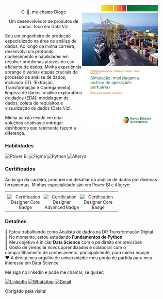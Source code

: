 <img align="right" width="250" height="400" src="https://github.com/diogogon/diogogon/blob/master/livro_completo_capa.png">

<p align="center">Oi 👋, me chamo Diogo</p>
<p align="center">Um desenvolvedor de produtos de dados: foco em Data Viz</p>

Sou um engenheiro de produção especializado na área de análise de dados. Ao longo da minha carreira, desenvolvi um profundo conhecimento e habilidades em resolver problemas através do uso eficiente de dados. Minha experiência abrange diversas etapas cruciais do processo de análise de dados, incluindo ETL (Extração, Transformação e Carregamento), limpeza de dados, análise exploratória de dados (EDA), modelagem de dados, coleta de requisitos e visualização de dados (Data Viz).

Minha paixão reside em criar soluções criativas e entregar dashboards que realmente fazem a diferença.

<h3 align="left">Habilidades</h3>

![Power Bi](https://img.shields.io/badge/power_bi-F2C811?style=for-the-badge&logo=powerbi&logoColor=black)
![Figma](https://img.shields.io/badge/figma-%23F24E1E.svg?style=for-the-badge&logo=figma&logoColor=white)
![Python](https://img.shields.io/badge/python-3670A0?style=for-the-badge&logo=python&logoColor=ffdd54)
![Alteryx](https://img.shields.io/badge/Alteryx-02569B?logo=alteryx&logoColor=white&style=for-the-badge)

<!-- Fazer badges personalizadas
https://www.linkedin.com/pulse/como-criar-badges-figurinhas-personalizadas-github-giacomelli/
-->

<h3 align="left">Certificados</h3>

Ao longo da carreira, procurei me desafiar na análise de dados por diversas ferramentas. Minhas especialidade são em Power BI e Alteryx:

<table align="center">
  <th></th>
  <tr>
    <td align="center">
      <img src="https://images.credly.com/size/680x680/images/14744318-8d6a-49c3-971d-6a4a0f524925/Certification_Designer_Core.png" alt="Certification Designer Core Badge" align="left" width="120px">
      <img src="https://images.credly.com/size/680x680/images/de878f56-515d-40e5-b102-e667192c6f08/Certification_Designer_Advanced.png" alt="Certification Designer Advanced Badge" align="left" width="120px">
      <img src="https://images.credly.com/size/680x680/images/619f60f8-4f63-4772-910e-dc31c6f2f7e8/image.png" alt="Certification Designer Core Badge" align="left" width="120px">
    </td>
  </tr>
</table>

<h3 align="left">Detalhes</h3>

🔭 Estou trabalhando como Analista de dados na DR Transformação Digital  
🌱 No momento, estou estudando **Fundamentos de Python**  
🎯 Meu objetivo é iniciar **Data Science** com o pé direito em previsões  
🤗 Gosto de vivenciar novos aprendizados e colaborar com o compartilhamento de conhecimento, principalmente, para minha equipe  
❤️ À direita meu orgulho de universidade: meu ponto de partida para meu interesse em Data Science

Me siga no linkedin e pode me chamar, se quiser:

<!-- Comentar meu site: possivelmente posto tudo por aqui
[![Google Sites](https://img.shields.io/badge/google-4285F4?style=for-the-badge&logo=google&logoColor=white)](https://sites.google.com/view/diogogoncalvespbi) 
-->

[![LinkedIn](https://img.shields.io/badge/linkedin-%230077B5.svg?style=for-the-badge&logo=linkedin&logoColor=white)](https://www.linkedin.com/in/diogogon/)
[![WhatsApp](https://img.shields.io/badge/WhatsApp-25D366?style=for-the-badge&logo=whatsapp&logoColor=white)](https://api.whatsapp.com/send?phone=55027998619461&text=Hello!)
[![Gmail](https://img.shields.io/badge/Gmail-D14836?style=for-the-badge&logo=gmail&logoColor=white)](mailto:dio.goncalves90@gmail.com)

Obrigado pela visita!
